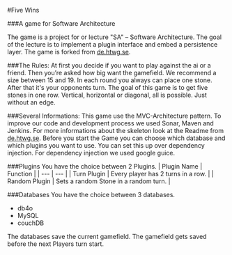 #Five Wins

###A game for Software Architecture

The game is a project for or lecture "SA" – Software Architecture. The goal of the lecture is to implement a plugin interface and embed a persistence layer. The game is forked from [de.htwg.se](https://github.com/magoeke/de.htwg.se).

###The Rules:
At first you decide if you want to play against the ai or a friend. Then you’re asked how big want the gamefield.
We recommend a size between 15 and 19. In each round you always can place one stone. After that it's your opponents turn.
The goal of this game is to get five stones in one row.
Vertical, horizontal or diagonal, all is possible. Just without an edge.

###Several Informations:
This game use the MVC-Architecture pattern. To improve our code and development process we used Sonar, Maven and Jenkins. For more informations about the skeleton look at the Readme from [de.htwg.se](https://github.com/magoeke/de.htwg.se).
Before you start the Game you can choose which database and which plugins you want to use. You can set this up over dependency injection. For dependency injection we used google guice. 

###Plugins
You have the choice between 2 Plugins. 
| Plugin Name | Function |
| --- | --- |
| Turn Plugin | Every player has 2 turns in a row. |
| Random Plugin | Sets a random Stone in a random turn. |

###Databases
You have the choice between 3 databases.
-	db4o
-	 MySQL
-	couchDB

The databases save the current gamefield. The gamefield gets saved before the next Players turn start.
